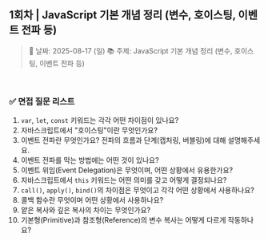 ## 1회차 | JavaScript 기본 개념 정리 (변수, 호이스팅, 이벤트 전파 등)

> 📅 날짜: 2025-08-17 (일)
> 📚 주제: JavaScript 기본 개념 정리 (변수, 호이스팅, 이벤트 전파 등)

<br/>

### ✅ 면접 질문 리스트

1. `var`, `let`, `const` 키워드는 각각 어떤 차이점이 있나요?
2. 자바스크립트에서 "호이스팅"이란 무엇인가요?
3. 이벤트 전파란 무엇인가요? 전파의 흐름과 단계(캡처링, 버블링)에 대해 설명해주세요.
4. 이벤트 전파를 막는 방법에는 어떤 것이 있나요?
5. 이벤트 위임(Event Delegation)은 무엇이며, 어떤 상황에서 유용한가요?
6. 자바스크립트에서 `this` 키워드는 어떤 의미를 갖고 어떻게 결정되나요?
7. `call()`, `apply()`, `bind()`의 차이점은 무엇이고 각각 어떤 상황에서 사용하나요?
8. 콜백 함수란 무엇이며 어떤 상황에서 사용하나요?
9. 얕은 복사와 깊은 복사의 차이는 무엇인가요?
10. 기본형(Primitive)과 참조형(Reference)의 변수 복사는 어떻게 다르게 작동하나요?

<br/>
